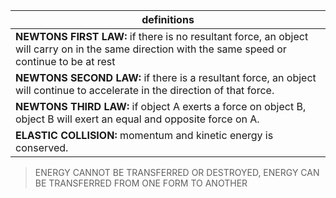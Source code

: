 | definitions                                                                                                                                        |
| -------------------------------------------------------------------------------------------------------------------------------------------------- |
| **NEWTONS FIRST LAW:** if there is no resultant force, an object will carry on in the same direction with the same speed or continue to be at rest |
| **NEWTONS SECOND LAW:** if there is a resultant force, an object will continue to accelerate in the direction of that force.                       |
| **NEWTONS THIRD LAW:** if object A exerts a force on object B, object B will exert an equal and opposite force on A.                               |
| **ELASTIC COLLISION:** momentum and kinetic energy is conserved.                                                                                                                                                   |

>ENERGY CANNOT BE TRANSFERRED OR DESTROYED, ENERGY CAN BE TRANSFERRED FROM ONE FORM TO ANOTHER